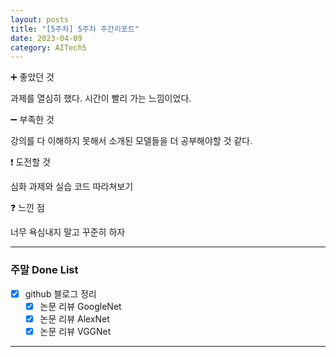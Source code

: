 ```yaml
---
layout: posts
title: "[5주차] 5주차 주간리포트"
date: 2023-04-09
category: AITech5
---
```


➕ 좋았던 것

과제를 열심히 했다. 시간이 빨리 가는 느낌이었다.

➖ 부족한 것

강의를 다 이해하지 못해서 소개된 모델들을 더 공부해야할 것 같다.

❗ 도전할 것

심화 과제와 실습 코드 따라쳐보기

❓ 느낀 점

너무 욕심내지 말고 꾸준히 하자

---

### 주말 Done List

- [x]  github 블로그 정리
    - [x]  논문 리뷰 GoogleNet
    - [x]  논문 리뷰 AlexNet
    - [x]  논문 리뷰 VGGNet

---
